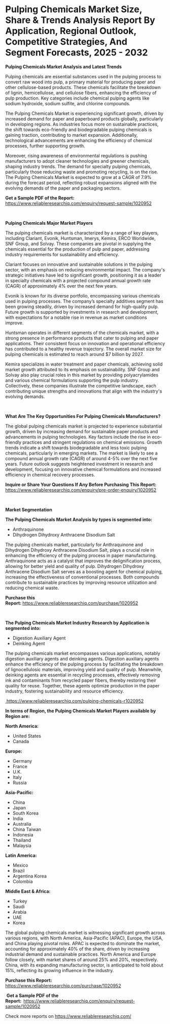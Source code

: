 <p><h1>Pulping Chemicals Market Size, Share & Trends Analysis Report By Application, Regional Outlook, Competitive Strategies, And Segment Forecasts, 2025 - 2032</h1></p><p><strong>Pulping Chemicals Market Analysis and Latest Trends</strong></p>
<p><p>Pulping chemicals are essential substances used in the pulping process to convert raw wood into pulp, a primary material for producing paper and other cellulose-based products. These chemicals facilitate the breakdown of lignin, hemicellulose, and cellulose fibers, enhancing the efficiency of pulp production. Key categories include chemical pulping agents like sodium hydroxide, sodium sulfite, and chlorine compounds.</p><p>The Pulping Chemicals Market is experiencing significant growth, driven by increased demand for paper and paperboard products globally, particularly in developing regions. As industries focus more on sustainable practices, the shift towards eco-friendly and biodegradable pulping chemicals is gaining traction, contributing to market expansion. Additionally, technological advancements are enhancing the efficiency of chemical processes, further supporting growth.</p><p>Moreover, rising awareness of environmental regulations is pushing manufacturers to adopt cleaner technologies and greener chemicals, shaping industry trends. The demand for specialty pulping chemicals, particularly those reducing waste and promoting recycling, is on the rise. The Pulping Chemicals Market is expected to grow at a CAGR of 7.9% during the forecast period, reflecting robust expansions aligned with the evolving demands of the paper and packaging sectors.</p></p>
<p><strong>Get a Sample PDF of the Report:&nbsp;</strong> <a href="https://www.reliableresearchiq.com/enquiry/request-sample/1020952?utm_campaign=2758&utm_medium=2&utm_source=Github&utm_content=ia&utm_term=31032025&utm_id=pulping-chemicals">https://www.reliableresearchiq.com/enquiry/request-sample/1020952</a></p>
<p>&nbsp;</p>
<p><strong>Pulping Chemicals Major Market Players</strong></p>
<p><p>The pulping chemicals market is characterized by a range of key players, including Clariant, Evonik, Huntsman, Imerys, Kemira, ERCO Worldwide, SNF Group, and Solvay. These companies are pivotal in supplying the chemicals essential for the production of pulp and paper, addressing industry requirements for sustainability and efficiency.</p><p>Clariant focuses on innovative and sustainable solutions in the pulping sector, with an emphasis on reducing environmental impact. The company's strategic initiatives have led to significant growth, positioning it as a leader in specialty chemicals with a projected compound annual growth rate (CAGR) of approximately 4% over the next few years.</p><p>Evonik is known for its diverse portfolio, encompassing various chemicals used in pulping processes. The company’s specialty additives segment has been growing steadily, driven by increased demand for high-quality pulp. Future growth is supported by investments in research and development, with expectations for a notable rise in revenue as market conditions improve.</p><p>Huntsman operates in different segments of the chemicals market, with a strong presence in performance products that cater to pulping and paper applications. Their consistent focus on innovation and operational efficiency has contributed to a healthy revenue trajectory. The overall market size for pulping chemicals is estimated to reach around $7 billion by 2027.</p><p>Kemira specializes in water treatment and paper chemicals, achieving solid market growth attributed to its emphasis on sustainability. SNF Group and Solvay also play crucial roles in this market by providing polyacrylamides and various chemical formulations supporting the pulp industry. Collectively, these companies illustrate the competitive landscape, each contributing unique strengths and innovations that align with the industry's evolving demands.</p></p>
<p>&nbsp;</p>
<p><strong>What Are The Key Opportunities For Pulping Chemicals Manufacturers?</strong></p>
<p><p>The global pulping chemicals market is projected to experience substantial growth, driven by increasing demand for sustainable paper products and advancements in pulping technologies. Key factors include the rise in eco-friendly practices and stringent regulations on chemical emissions. Growth trends indicate a shift towards biodegradable and less toxic pulping chemicals, particularly in emerging markets. The market is likely to see a compound annual growth rate (CAGR) of around 4-5% over the next five years. Future outlook suggests heightened investment in research and development, focusing on innovative chemical formulations and increased efficiency in chemical recovery processes.</p></p>
<p><strong>Inquire or Share Your Questions If Any Before Purchasing This Report:</strong> <a href="https://www.reliableresearchiq.com/enquiry/pre-order-enquiry/1020952?utm_campaign=2758&utm_medium=2&utm_source=Github&utm_content=ia&utm_term=31032025&utm_id=pulping-chemicals">https://www.reliableresearchiq.com/enquiry/pre-order-enquiry/1020952</a></p>
<p>&nbsp;</p>
<p><strong>Market Segmentation</strong></p>
<p><strong>The Pulping Chemicals Market Analysis by types is segmented into:</strong></p>
<p><ul><li>Anthraquinone</li><li>Dihydrogen Dihydroxy Anthracene Disodium Salt</li></ul></p>
<p><p>The pulping chemicals market, particularly for Anthraquinone and Dihydrogen Dihydroxy Anthracene Disodium Salt, plays a crucial role in enhancing the efficiency of the pulping process in paper manufacturing. Anthraquinone acts as a catalyst that improves the delignification process, allowing for better yield and quality of pulp. Dihydrogen Dihydroxy Anthracene Disodium Salt serves as a boosting agent for chemical pulping, increasing the effectiveness of conventional processes. Both compounds contribute to sustainable practices by improving resource utilization and reducing chemical waste.</p></p>
<p><strong>Purchase this Report:&nbsp;</strong><a href="https://www.reliableresearchiq.com/purchase/1020952?utm_campaign=2758&utm_medium=2&utm_source=Github&utm_content=ia&utm_term=31032025&utm_id=pulping-chemicals">https://www.reliableresearchiq.com/purchase/1020952</a></p>
<p>&nbsp;</p>
<p><strong>The Pulping Chemicals Market Industry Research by Application is segmented into:</strong></p>
<p><ul><li>Digestion Auxiliary Agent</li><li>Deinking Agent</li></ul></p>
<p><p>The pulping chemicals market encompasses various applications, notably digestion auxiliary agents and deinking agents. Digestion auxiliary agents enhance the efficiency of the pulping process by facilitating the breakdown of lignocellulosic materials, improving yield and quality of pulp. Meanwhile, deinking agents are essential in recycling processes, effectively removing ink and contaminants from recycled paper fibers, thereby restoring their quality for reuse. Together, these agents optimize production in the paper industry, fostering sustainability and resource efficiency.</p></p>
<p><a href="https://www.reliableresearchiq.com/pulping-chemicals-r1020952?utm_campaign=2758&utm_medium=2&utm_source=Github&utm_content=ia&utm_term=31032025&utm_id=pulping-chemicals">&nbsp;https://www.reliableresearchiq.com/pulping-chemicals-r1020952</a></p>
<p><strong>In terms of Region, the Pulping Chemicals Market Players available by Region are:</strong></p>
<p>
    <p> <strong> North America: </strong>
        <ul>
            <li>United States</li>
            <li>Canada</li>
        </ul>
        </p> 
    <p> <strong> Europe: </strong>
        <ul>
            <li>Germany</li>
            <li>France</li>
            <li>U.K.</li>
            <li>Italy</li>
            <li>Russia</li>
        </ul>
        </p> 
    <p> <strong> Asia-Pacific: </strong>
        <ul>
            <li>China</li>
            <li>Japan</li>
            <li>South Korea</li>
            <li>India</li>
            <li>Australia</li>
            <li>China Taiwan</li>
            <li>Indonesia</li>
            <li>Thailand</li>
            <li>Malaysia</li>
        </ul>
        </p> 
    <p> <strong> Latin America: </strong>
        <ul>
            <li>Mexico</li>
            <li>Brazil</li>
            <li>Argentina Korea</li>
            <li>Colombia</li>
        </ul>
        </p> 
    <p> <strong> Middle East & Africa: </strong>
        <ul>
            <li>Turkey</li>
            <li>Saudi</li>
            <li>Arabia</li>
            <li>UAE</li>
            <li>Korea</li>
        </ul>
    </p>
    </p>
<p><p>The global pulping chemicals market is witnessing significant growth across various regions, with North America, Asia-Pacific (APAC), Europe, the USA, and China playing pivotal roles. APAC is expected to dominate the market, accounting for approximately 40% of the share, driven by increasing industrial demand and sustainable practices. North America and Europe follow closely, with market shares of around 25% and 20%, respectively. China, with its expanding manufacturing sector, is anticipated to hold about 15%, reflecting its growing influence in the industry.</p></p>
<p><strong>Purchase this Report: </strong><a href="https://www.reliableresearchiq.com/purchase/1020952?utm_campaign=2758&utm_medium=2&utm_source=Github&utm_content=ia&utm_term=31032025&utm_id=pulping-chemicals">https://www.reliableresearchiq.com/purchase/1020952</a></p>
<p>&nbsp;<strong>Get a Sample PDF of the Report:&nbsp;&nbsp;</strong><a href="https://www.reliableresearchiq.com/enquiry/request-sample/1020952?utm_campaign=2758&utm_medium=2&utm_source=Github&utm_content=ia&utm_term=31032025&utm_id=pulping-chemicals">https://www.reliableresearchiq.com/enquiry/request-sample/1020952</a></p>
<p><strong></strong></p>
<p>Check more reports on <a href="https://www.reliableresearchiq.com/?utm_campaign=2758&utm_medium=2&utm_source=Github&utm_content=ia&utm_term=31032025&utm_id=pulping-chemicals">https://www.reliableresearchiq.com/</a></p>